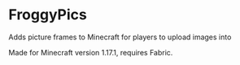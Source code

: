 # FroggyPics
Adds picture frames to Minecraft for players to upload images into

Made for Minecraft version 1.17.1, requires Fabric.

